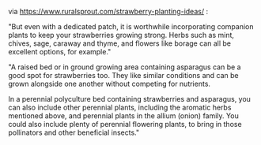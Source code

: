 via https://www.ruralsprout.com/strawberry-planting-ideas/ :

"But even with a dedicated patch, it is worthwhile incorporating companion plants to keep your strawberries growing strong. Herbs such as mint, chives, sage, caraway and thyme, and flowers like borage can all be excellent options, for example."

"A raised bed or in ground growing area containing asparagus can be a good spot for strawberries too. They like similar conditions and can be grown alongside one another without competing for nutrients.

In a perennial polyculture bed containing strawberries and asparagus, you can also include other perennial plants, including the aromatic herbs mentioned above, and perennial plants in the allium (onion) family. You could also include plenty of perennial flowering plants, to bring in those pollinators and other beneficial insects."


